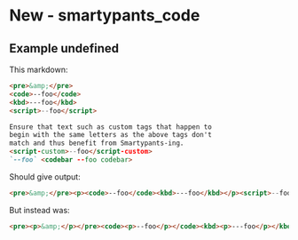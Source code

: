# New - smartypants_code

## Example undefined

This markdown:

````````````markdown
<pre>&amp;</pre>
<code>--foo</code>
<kbd>---foo</kbd>
<script>--foo</script>

Ensure that text such as custom tags that happen to
begin with the same letters as the above tags don't
match and thus benefit from Smartypants-ing.
<script-custom>--foo</script-custom>
`--foo` <codebar --foo codebar>

````````````

Should give output:

````````````html
<pre>&amp;</pre><p><code>--foo</code><kbd>---foo</kbd></p><script>--foo</script><p>Ensure that text such as custom tags that happen to begin with the same letters as the above tags don’t match and thus benefit from Smartypants-ing.</p><p><script-custom>–foo</script-custom><code>--foo</code>&lt;codebar –foo codebar&gt;</p>
````````````

But instead was:

````````````html
<pre><p>&amp;</p></pre><code><p>--foo</p></code><kbd><p>---foo</p></kbd><script>&lt;p&gt;--foo&lt;/p&gt;</script><p>Ensure that text such as custom tags that happen to begin with the same letters as the above tags don&#39;t match and thus benefit from Smartypants-ing.</p><script-custom><p>--foo</p></script-custom><p><code>--foo</code>&lt;codebar --foo codebar&gt;</p>
````````````
